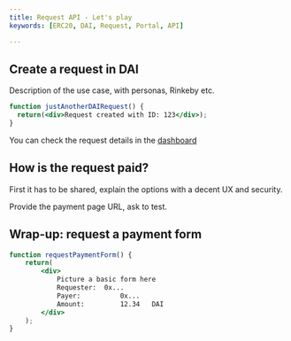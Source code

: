 ```yaml
---
title: Request API - Let's play
keywords: [ERC20, DAI, Request, Portal, API]

---
```


## Create a request in DAI

Description of the use case, with personas, Rinkeby etc.

```jsx live
function justAnotherDAIRequest() {
  return(<div>Request created with ID: 123</div>);
}
```

You can check the request details in the [dashboard](https://dashboard.request.network/)

## How is the request paid?

First it has to be shared, explain the options with a decent UX and security.

Provide the payment page URL, ask to test.

## Wrap-up: request a payment form

```jsx live
function requestPaymentForm() {
	return(
		<div>
			Picture a basic form here
			Requester:  0x...
			Payer:			0x...
			Amount:			12.34	DAI
		</div>
	);
}
```
